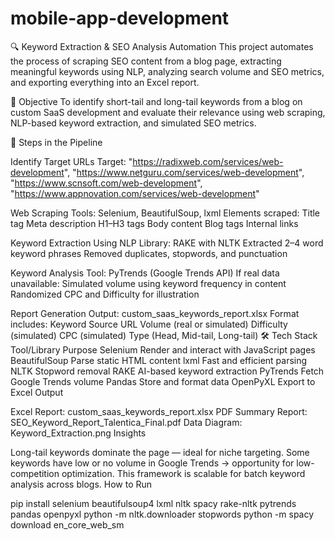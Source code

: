 # mobile-app-development
🔍 Keyword Extraction & SEO Analysis Automation This project automates the process of scraping SEO content from a blog page, extracting meaningful keywords using NLP, analyzing search volume and SEO metrics, and exporting everything into an Excel report.

📌 Objective To identify short-tail and long-tail keywords from a blog on custom SaaS development and evaluate their relevance using web scraping, NLP-based keyword extraction, and simulated SEO metrics.

🚀 Steps in the Pipeline

Identify Target URLs Target: "https://radixweb.com/services/web-development", "https://www.netguru.com/services/web-development", "https://www.scnsoft.com/web-development", "https://www.appnovation.com/services/web-development"

Web Scraping Tools: Selenium, BeautifulSoup, lxml Elements scraped: Title tag Meta description H1–H3 tags Body content Blog tags Internal links

Keyword Extraction Using NLP Library: RAKE with NLTK Extracted 2–4 word keyword phrases Removed duplicates, stopwords, and punctuation

Keyword Analysis Tool: PyTrends (Google Trends API) If real data unavailable: Simulated volume using keyword frequency in content Randomized CPC and Difficulty for illustration

Report Generation Output: custom_saas_keywords_report.xlsx Format includes: Keyword Source URL Volume (real or simulated) Difficulty (simulated) CPC (simulated) Type (Head, Mid-tail, Long-tail) 🛠 Tech Stack Tool/Library Purpose Selenium Render and interact with JavaScript pages BeautifulSoup Parse static HTML content lxml Fast and efficient parsing NLTK Stopword removal RAKE AI-based keyword extraction PyTrends Fetch Google Trends volume Pandas Store and format data OpenPyXL Export to Excel Output

Excel Report: custom_saas_keywords_report.xlsx PDF Summary Report: SEO_Keyword_Report_Talentica_Final.pdf Data Diagram: Keyword_Extraction.png Insights

Long-tail keywords dominate the page — ideal for niche targeting. Some keywords have low or no volume in Google Trends → opportunity for low-competition optimization. This framework is scalable for batch keyword analysis across blogs. How to Run

pip install selenium beautifulsoup4 lxml nltk spacy rake-nltk pytrends pandas openpyxl python -m nltk.downloader stopwords python -m spacy download en_core_web_sm
